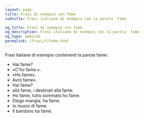 ```yaml
---
layout: page
title: Frasi di esempio con fame 
subtitle: Frasi italiane di esempio con la parola  fame

og_title: Frasi di esempio con fame 
og_description: Frasi italiane di esempio con la parola  fame
og_type: website
permalink: /frasi/f/fame.html
---
```


Frasi italiane di esempio contenenti la parola fame:


- Hai fame?
- «C'ho fame.».
- «Ho fame».
- Avrò fame».
- Hai fame?
- alla fame, i destinati alla fame.
- Ho fame, tutto sommato ho fame.
- Diego mangia, ha fame.
- Io muoio di fame.
- Il bambino ha fame.
